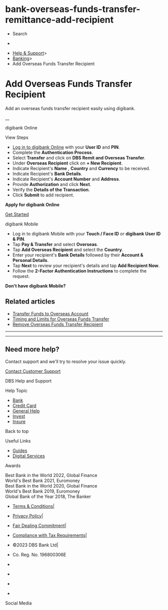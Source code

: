 # bank-overseas-funds-transfer-remittance-add-recipient

[](https://www.dbs.com.sg)

  * Search 

  * 


[](https://www.dbs.com.sg/personal/default.page)

  * [Help & Support](https://www.dbs.com.sg/personal/support/home.html)>
  * [Banking](https://www.dbs.com.sg/personal/support/banking-product.html)>
  * Add Overseas Funds Transfer Recipient



# Add Overseas Funds Transfer Recipient

Add an overseas funds transfer recipient easily using digibank.

__  
  
  


digibank Online

View Steps

  * [Log in to digibank Online](https://internet-banking.dbs.com.sg/) with your **User ID** and **PIN**. 
  * Complete the **Authentication Process**.
  * Select **Transfer** and click on **DBS Remit and Overseas Transfer**.
  * Under **Overseas Recipient** click on **\+ New Recipient**.  
[](https://www.dbs.com.sg/personal/support/iwov-resources/images/support/add-new-recipient.png)
  * Indicate Recipient's **Name** , **Country** and **Currency** to be received.
  * Indicate Recipient's **Bank Details**.
  * Indicate Recipient's **Account Number** and **Address**.
  * Provide **Authorization** and click **Next**.
  * Verify the **Details of the Transaction**.
  * Click **Submit** to add recipient.



  


**Apply for digibank Online**

[Get Started](https://internet-banking.dbs.com.sg/ibAPL/Welcome)

digibank Mobile

  * Log in to digibank Mobile with your **Touch / Face ID** or **digibank User ID & PIN**.
  * Tap **Pay & Transfer** and select **Overseas**.
  * Tap **Add Overseas Recipient** and select the **Country**.
  * Enter your recipient's **Bank Details** followed by their **Account & Personal Details**.
  * Tap **Next** to review your recipient's details and tap **Add Recipient Now**.
  * Follow the **2-Factor Authentication Instructions** to complete the request.

  


**Don't have digibank Mobile?**  
[](https://itunes.apple.com/us/app/dbs-mobile-banking/id1068403826?mt=8) [](https://play.google.com/store/apps/details?id=com.dbs.sg.dbsmbanking)

## Related articles

  * [Transfer Funds to Overseas Account](https://www.dbs.com.sg/personal/support/bank-overseas-funds-transfer-new-remittance.html)
  * [Timing and Limits for Overseas Funds Transfer](https://www.dbs.com.sg/personal/support/bank-overseas-funds-transfer-service-standards.html)
  * [Remove Overseas Funds Transfer Recipient](https://www.dbs.com.sg/personal/support/bank-overseas-funds-transfer-remittance-remove-recipient.html)



* * *

* * *

## Need more help?

Contact support and we'll try to resolve your issue quickly.

[Contact Customer Support](https://www.dbs.com.sg/personal/contact-us.page)

DBS Help and Support

Help Topic 
  * [Bank](https://www.dbs.com.sg/personal/support/banking-product.html?pid=sg-dbs-help-support-footer-category-textlink)
  * [Credit Card](https://www.dbs.com.sg/personal/support/cards-product.html?pid=sg-dbs-help-support-footer-category-textlink)
  * [General Help](https://www.dbs.com.sg/personal/support/general-product.html?pid=sg-dbs-help-support-footer-category-textlink)
  * [Invest](https://www.dbs.com.sg/personal/support/investment-product.html?pid=sg-dbs-help-support-footer-category-textlink)
  * [Insure](https://www.dbs.com.sg/personal/support/insurance-product.html?pid=sg-dbs-help-support-footer-category-textlink)



Back to top

Useful Links

  * [Guides](https://www.dbs.com.sg/personal/support/home.html#allguides?pid=sg-dbs-help-support-footer-category-textlink)
  * [Digital Services](https://www.dbs.com.sg/personal/support/digital-services-main.html?pid=sg-dbs-help-support-footer-category-textlink)



Awards

Best Bank in the World 2022, Global Finance  
World's Best Bank 2021, Euromoney  
Best Bank in the World 2020, Global Finance  
World's Best Bank 2019, Euromoney  
Global Bank of the Year 2018, The Banker 

  * [Terms & Conditions](https://www.dbs.com/terms/default.page)|
  * [Privacy Policy](https://www.dbs.com/privacy/default.page)|
  * [Fair Dealing Commitment](https://www.dbs.com/fairdealing/default.page)|
  * [Compliance with Tax Requirements](https://www.dbs.com.sg/personal/compliance-tax-requirements/index.html)|
  * ©2023 DBS Bank Ltd|
  * Co. Reg. No. 196800306E



  * [](https://www.facebook.com/dbs.sg)
  * [](https://twitter.com/dbsbank)
  * [](https://www.linkedin.com/company/dbs-bank)
  * [](https://www.youtube.com/dbs)



Social Media

